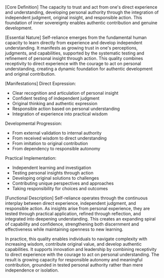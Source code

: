 [Core Definition]
The capacity to trust and act from one's direct experience and understanding, developing personal authority through the integration of independent judgment, original insight, and responsible action. This foundation of inner sovereignty enables authentic contribution and genuine development.

[Essential Nature]
Self-reliance emerges from the fundamental human capacity to learn directly from experience and develop independent understanding. It manifests as growing trust in one's perceptions, judgments, and capabilities, supported by the systematic testing and refinement of personal insight through action. This quality combines receptivity to direct experience with the courage to act on personal understanding, creating a dynamic foundation for authentic development and original contribution.

[Manifestations]
Direct Expression:
- Clear recognition and articulation of personal insight
- Confident testing of independent judgment
- Original thinking and authentic expression
- Responsible action based on personal understanding
- Integration of experience into practical wisdom

Developmental Progression:
- From external validation to internal authority
- From received wisdom to direct understanding
- From imitation to original contribution
- From dependency to responsible autonomy

Practical Implementation:
- Independent learning and investigation
- Testing personal insights through action
- Developing original solutions to challenges
- Contributing unique perspectives and approaches
- Taking responsibility for choices and outcomes

[Functional Description]
Self-reliance operates through the continuous interplay between direct experience, independent judgment, and responsible action. As insights arise from personal experience, they are tested through practical application, refined through reflection, and integrated into deepening understanding. This creates an expanding spiral of capability and confidence, strengthening both discernment and effectiveness while maintaining openness to new learning.

In practice, this quality enables individuals to navigate complexity with increasing wisdom, contribute original value, and develop authentic capabilities. It supports innovation and leadership by combining receptivity to direct experience with the courage to act on personal understanding. The result is growing capacity for responsible autonomy and meaningful contribution, grounded in tested personal authority rather than mere independence or isolation.